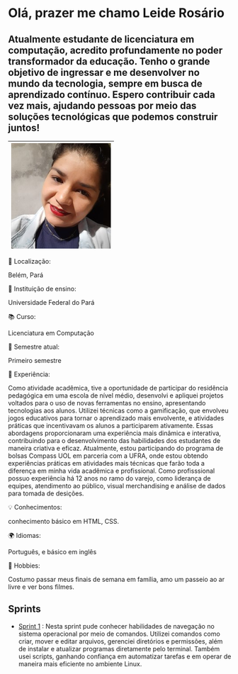 # Olá, prazer me chamo Leide Rosário

##   Atualmente estudante de licenciatura em computação, acredito profundamente no poder transformador da educação. Tenho o grande objetivo de ingressar e me desenvolver no mundo da tecnologia, sempre em busca de aprendizado contínuo. Espero contribuir cada vez mais, ajudando pessoas por meio das soluções tecnológicas que podemos construir juntos!


  

| ![](img/Foto.jpg) |
| :--------------------: |





📍 Localização: 

Belém, Pará 

🏫 Instituição de ensino:

Universidade Federal do Pará

📚 Curso:

Licenciatura em Computação

📅 Semestre atual:

Primeiro semestre

💼 Experiência:

Como atividade acadêmica, tive a oportunidade de participar do residência pedagógica em uma escola de nível médio, desenvolvi e apliquei projetos voltados para o uso de novas ferramentas no ensino, apresentando tecnologias aos alunos. Utilizei técnicas como a gamificação, que envolveu jogos educativos para tornar o aprendizado mais envolvente, e atividades práticas que incentivavam os alunos a participarem ativamente. Essas abordagens proporcionaram uma experiência mais dinâmica e interativa, contribuindo para o desenvolvimento das habilidades dos estudantes de maneira criativa e eficaz. Atualmente, estou participando do programa de bolsas Compass UOL em parceria com a UFRA, onde estou obtendo experiências práticas em atividades mais técnicas que farão toda a diferença em minha vida acadêmica e profissional.
Como profisssional possuo experiência há 12 anos no ramo do varejo, como liderança de equipes, atendimento ao público, visual merchandising e análise de dados para tomada de desições. 


💡 Conhecimentos: 

conhecimento básico em HTML, CSS.

🌍 Idiomas: 

Português, e básico em inglês

🎨 Hobbies: 

Costumo passar meus finais de semana em família, amo um passeio ao ar livre e ver bons filmes.


## Sprints

* [Sprint 1](Sprint1/2024) : Nesta sprint pude conhecer habilidades de navegação no sistema operacional por meio de comandos. Utilizei comandos como criar, mover e editar arquivos, gerenciei diretórios e permissões, além de instalar e atualizar programas diretamente pelo terminal. Também usei scripts, ganhando confiança em automatizar tarefas e em operar de maneira mais eficiente no ambiente Linux. 




